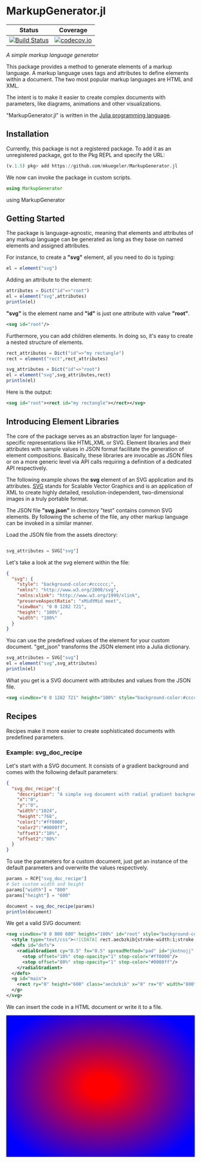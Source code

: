 # MarkupGenerator.jl

| Status | Coverage |
| :----: | :----: |
| [![Build Status](https://travis-ci.org/mkuegeler/MarkupGenerator.jl.svg?branch=master)](https://travis-ci.org/mkuegeler/MarkupGenerator.jl) | [![codecov.io](http://codecov.io/github/mkuegeler/MarkupGenerator.jl/coverage.svg?branch=master)](http://codecov.io/github/mkuegeler/MarkupGenerator.jl?branch=master) |

*A simple markup language generator*

This package provides a method to generate elements of a markup language. A markup language uses tags and attributes to define elements within a document.
The two most popular markup languages are HTML and XML.

The intent is to make it easier to create complex documents with parameters, like diagrams, animations and other visualizations.

"MarkupGenerator.jl" is written in the [Julia programming language](https://julialang.org).

## Installation
Currently, this package is not a registered package. To add it as an unregistered package, got to the Pkg REPL and specify the URL:
```julia
(v.1.5) pkg> add https://github.com/mkuegeler/MarkupGenerator.jl
```
We now can invoke the package in custom scripts.
```julia
using MarkupGenerator
```
using MarkupGenerator

## Getting Started

The package is language-agnostic, meaning that elements and attributes of any markup language can be generated as long as they base on named elements and assigned attributes.

For instance, to create a **"svg"** element, all you need to do is typing:

```julia
el = element("svg")
```

Adding an attribute to the element:

```julia
attributes = Dict("id"=>"root")
el = element("svg",attributes)
println(el)
```

**"svg"** is the element name and **"id"** is just one attribute with value **"root"**.

```xml
<svg id="root"/>
```

Furthermore, you can add children elements. In doing so, it's easy to create a nested structure of elements.

```julia
rect_attributes = Dict("id"=>"my rectangle")
rect = element("rect",rect_attributes)

svg_attributes = Dict("id"=>"root")
el = element("svg",svg_attributes,rect)
println(el)
```

Here is the output:

```xml
<svg id="root"><rect id="my rectangle"></rect></svg>
```

## Introducing Element Libraries

The core of the package serves as an abstraction layer for language-specific representations like HTML,XML or SVG. Element libraries and their attributes with sample values in JSON format facilitate the generation of element compositions.
Basically, these libraries are invocable as JSON files or on a more generic level via API calls requiring a definition of a dedicated API respectively.

The following example shows the **svg** element of an SVG application and its attributes.
[SVG](https://www.w3.org/TR/SVG11/intro.html) stands for Scalable Vector Graphics and is an application of XML to create highly detailed, resolution-independent, two-dimensional images in a truly portable format.

The JSON file **"svg.json"** in directory "test" contains common SVG elements. By following the scheme of the file, any other markup language can be invoked in a similar manner.

Load the JSON file from the assets directory:

```julia

svg_attributes = SVG["svg"]

```


Let's take a look at the svg element within the file:

```json
{
  "svg": {
    "style": "background-color:#cccccc;",
    "xmlns": "http://www.w3.org/2000/svg",
    "xmlns:xlink": "http://www.w3.org/1999/xlink",
    "preserveAspectRatio": "xMidYMid meet",
    "viewBox": "0 0 1282 721",
    "height": "100%",
    "width": "100%"
  }
}
```

You can use the predefined values of the element for your custom document. "get_json" transforms the JSON element into a Julia dictionary.

```julia
svg_attributes = SVG["svg"]
el = element("svg",svg_attributes)
println(el)
```

What you get is a SVG document with attributes and values from the JSON file.

```xml
<svg viewBox="0 0 1282 721" height="100%" style="background-color:#cccccc;" xmlns:xlink="http://www.w3.org/1999/xlink" preserveAspectRatio="xMidYMid meet" xmlns="http://www.w3.org/2000/svg" width="100%"/>
```

## Recipes
Recipes make it more easier to create sophisticated documents with predefined parameters.

### Example: svg_doc_recipe
Let's start with a SVG document. It consists of a gradient background and comes with the following default parameters:

```json
{
  "svg_doc_recipe":{
    "description": "A simple svg document with radial gradient background",
    "x":"0",
    "y":"0",
    "width":"1024",
    "height":"768",
    "color1":"#ff0000",
    "color2":"#0000ff",
    "offset1":"10%",
    "offset2":"80%"
  }
}
```

To use the parameters for a custom document, just get an instance of the default parameters and overwrite the values respectively.

```julia
params = RCP["svg_doc_recipe"]
# Set custom width and height
params["width"] = "800"
params["height"] = "600"

document = svg_doc_recipe(params)
println(document)
```

We get a valid SVG document:

```xml
<svg viewBox="0 0 800 600" height="100%" id="root" style="background-color:#cccccc;" xmlns:xlink="http://www.w3.org/1999/xlink" preserveAspectRatio="xMidYMid meet" xmlns="http://www.w3.org/2000/svg" width="100%">
  <style type="text/css"><![CDATA[ rect.aecbzkib{stroke-width:1;stroke:#000000;fill:url(#jkntnojj);}  ]]></style>
  <defs id="defs">
    <radialGradient cy="0.5" fx="0.5" spreadMethod="pad" id="jkntnojj" fy="0.5" r="0.75" cx="0.5">
      <stop offset="10%" stop-opacity="1" stop-color="#ff0000"/>
      <stop offset="80%" stop-opacity="1" stop-color="#0000ff"/>
    </radialGradient>
  </defs>
  <g id="main">
    <rect ry="0" height="600" class="aecbzkib" x="0" rx="0" width="800" y="0"/>
  </g>
</svg>
```

We can insert the code in a HTML document or write it to a file.

<div>
<svg viewBox="0 0 800 600" height="100%" id="root" style="background-color:#cccccc;" xmlns:xlink="http://www.w3.org/1999/xlink" preserveAspectRatio="xMidYMid meet" xmlns="http://www.w3.org/2000/svg" width="100%">
  <style type="text/css"><![CDATA[ rect.aecbzkib{stroke-width:1;stroke:#000000;fill:url(#jkntnojj);}  ]]></style>
  <defs id="defs">
    <radialGradient cy="0.5" fx="0.5" spreadMethod="pad" id="jkntnojj" fy="0.5" r="0.75" cx="0.5">
      <stop offset="10%" stop-opacity="1" stop-color="#ff0000"/>
      <stop offset="80%" stop-opacity="1" stop-color="#0000ff"/>
    </radialGradient>
  </defs>
  <g id="main">
    <rect ry="0" height="600" class="aecbzkib" x="0" rx="0" width="800" y="0"/>
  </g>
</svg>
</div>
